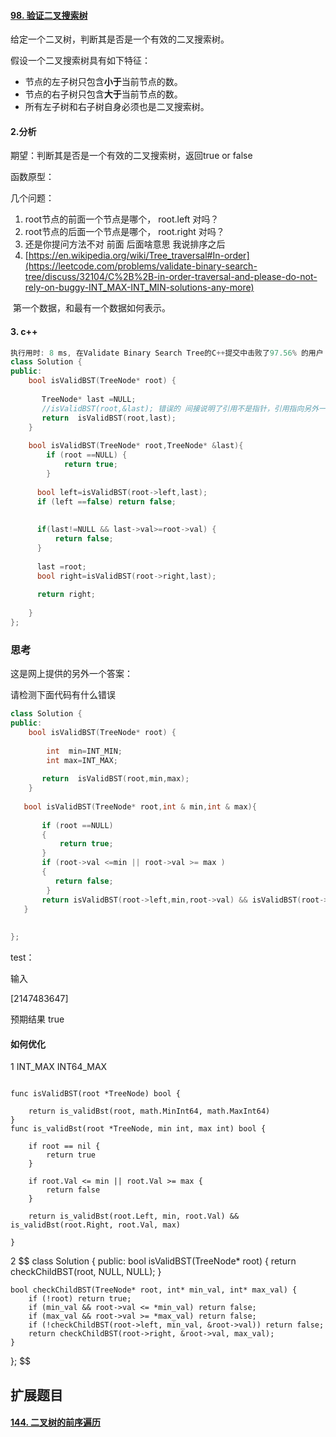 

#### [98. 验证二叉搜索树](https://leetcode-cn.com/problems/validate-binary-search-tree/)

给定一个二叉树，判断其是否是一个有效的二叉搜索树。

假设一个二叉搜索树具有如下特征：

- 节点的左子树只包含**小于**当前节点的数。
- 节点的右子树只包含**大于**当前节点的数。
- 所有左子树和右子树自身必须也是二叉搜索树。



#### 2.分析



期望：判断其是否是一个有效的二叉搜索树，返回true or false 

函数原型： <!--bool isValidBST(TreeNode* root)-->

几个问题：

1. root节点的前面一个节点是哪个， root.left 对吗？
2.  root节点的后面一个节点是哪个， root.right 对吗？
3. 还是你提问方法不对 前面  后面啥意思 我说排序之后
4. [https://en.wikipedia.org/wiki/Tree_traversal#In-order](https://leetcode.com/problems/validate-binary-search-tree/discuss/32104/C%2B%2B-in-order-traversal-and-please-do-not-rely-on-buggy-INT_MAX-INT_MIN-solutions-any-more)

​     第一个数据，和最有一个数据如何表示。







#### 3. c++

```c++
执行用时: 8 ms, 在Validate Binary Search Tree的C++提交中击败了97.56% 的用户
class Solution {
public:
    bool isValidBST(TreeNode* root) {
        
       TreeNode* last =NULL;
       //isValidBST(root,&last); 错误的 间接说明了引用不是指针，引用指向另外一个存在的对象
       return  isValidBST(root,last);
    }
    
    bool isValidBST(TreeNode* root,TreeNode* &last){
        if (root ==NULL) {
            return true;
        }
        
      bool left=isValidBST(root->left,last); 
      if (left ==false) return false;
        
        
      if(last!=NULL && last->val>=root->val) {
          return false;
      }  
        
      last =root;
      bool right=isValidBST(root->right,last);
        
      return right;
        
    }
};
```





### 思考

这是网上提供的另外一个答案：

请检测下面代码有什么错误

```c++
class Solution {
public:
    bool isValidBST(TreeNode* root) {
        
        int  min=INT_MIN;
        int max=INT_MAX;
        
       return  isValidBST(root,min,max);
    }
    
   bool isValidBST(TreeNode* root,int & min,int & max){
     
       if (root ==NULL)
       {
           return true;
       }
       if (root->val <=min || root->val >= max )
       {
	 	  return false;
	    }
       return isValidBST(root->left,min,root->val) && isValidBST(root->right,root->val,max);
   }
    
   
};
```

test：

输入

[2147483647]

预期结果 true

#### 如何优化

1 INT_MAX  INT64_MAX

```

func isValidBST(root *TreeNode) bool {

	return is_validBst(root, math.MinInt64, math.MaxInt64)
}
func is_validBst(root *TreeNode, min int, max int) bool {

	if root == nil {
		return true
	}

	if root.Val <= min || root.Val >= max {
		return false
	}

	return is_validBst(root.Left, min, root.Val) && is_validBst(root.Right, root.Val, max)

}
```

2 
$$
class Solution {
public:
    bool isValidBST(TreeNode* root) {
        return checkChildBST(root, NULL, NULL);
    }
    
    bool checkChildBST(TreeNode* root, int* min_val, int* max_val) {
        if (!root) return true;
        if (min_val && root->val <= *min_val) return false;
        if (max_val && root->val >= *max_val) return false;
        if (!checkChildBST(root->left, min_val, &root->val)) return false;
        return checkChildBST(root->right, &root->val, max_val);
    }
};
$$

## 扩展题目

#### [144. 二叉树的前序遍历](https://leetcode-cn.com/problems/binary-tree-preorder-traversal/)

